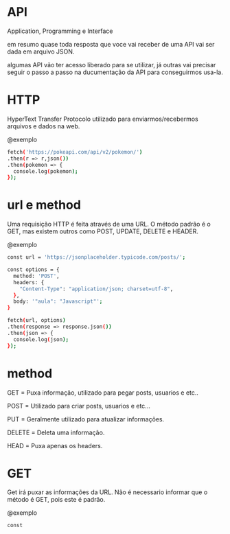 # API #

Application, Programming e Interface

em resumo quase toda resposta que voce vai receber de uma API vai ser dada em arquivo JSON.

algumas API vão ter acesso liberado para se utilizar, já outras vai precisar seguir o passo a passo na ducumentação da API para conseguirmos usa-la.

# HTTP #

HyperText Transfer Protocolo utilizado para enviarmos/recebermos arquivos e dados na web.

@exemplo
```bash
fetch('https://pokeapi.com/api/v2/pokemon/')
.then(r => r,json())
.then(pokemon => {
  console.log(pokemon);
});
```

# url e method #

Uma requisição HTTP  é feita através de uma URL. O método padrão é o GET, mas existem outros como POST, UPDATE, DELETE e HEADER.

@exemplo
```bash
const url = 'https://jsonplaceholder.typicode.com/posts/';

const options = {
  method: 'POST',
  headers: {
    "Content-Type": "application/json; charset=utf-8",
  },
  body: '"aula": "Javascript"';
}

fetch(url, options)
.then(response => response.json())
.then(json => {
  console.log(json);
});

```

# method #

GET = Puxa informação, utilizado para pegar posts, usuarios e etc..

POST = Utilizado para criar posts, usuarios e etc...

PUT = Geralmente utilizado para atualizar informações.

DELETE = Deleta uma informação.

HEAD = Puxa apenas os headers.

# GET #

Get irá puxar as informações da URL. Não é necessario informar que o método é GET, pois este é padrão.

@exemplo
```bash
const
```